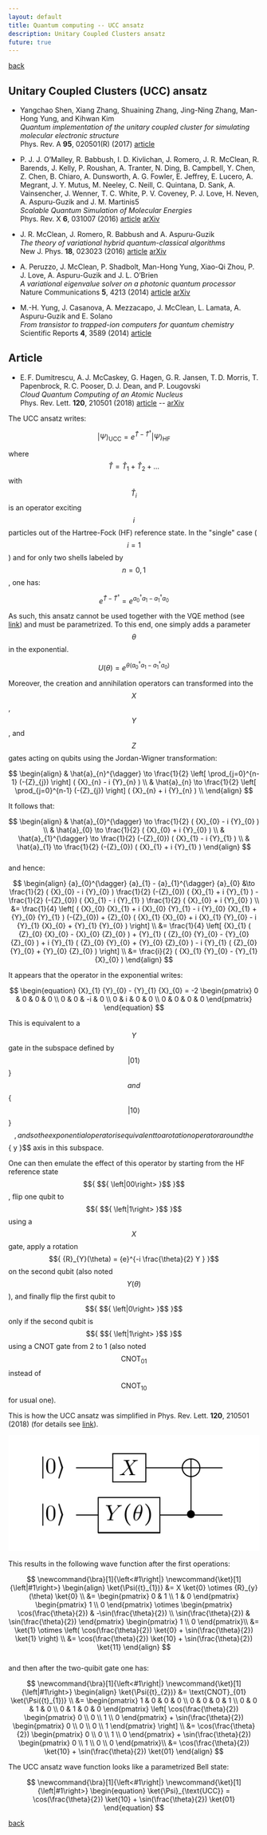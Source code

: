```yaml
---
layout: default
title: Quantum computing -- UCC ansatz
description: Unitary Coupled Clusters ansatz
future: true
---
```


[back](./)

## Unitary Coupled Clusters (UCC) ansatz

- Yangchao Shen, Xiang Zhang, Shuaining Zhang, Jing-Ning Zhang, Man-Hong Yung, and Kihwan Kim  
  _Quantum implementation of the unitary coupled cluster for simulating molecular electronic structure_  
  Phys. Rev. A **95**, 020501(R) (2017) [article](https://doi.org/10.1103/PhysRevA.95.020501)

- P. J. J. O’Malley, R. Babbush, I. D. Kivlichan, J. Romero, J. R. McClean, R. Barends, J. Kelly, P. Roushan, A. Tranter, N. Ding, B. Campbell, Y. Chen, Z. Chen, B. Chiaro, A. Dunsworth, A. G. Fowler, E. Jeffrey, E. Lucero, A. Megrant, J. Y. Mutus, M. Neeley, C. Neill, C. Quintana, D. Sank, A. Vainsencher, J. Wenner, T. C. White, P. V. Coveney, P. J. Love, H. Neven, A. Aspuru-Guzik and J. M. Martinis5  
  _Scalable Quantum Simulation of Molecular Energies_  
  Phys. Rev. X **6**, 031007 (2016) [article](https://doi.org/10.1103/PhysRevX.6.031007) [arXiv](https://arxiv.org/abs/1512.06860) 

- J. R. McClean, J. Romero, R. Babbush and A. Aspuru-Guzik  
  _The theory of variational hybrid quantum-classical algorithms_  
  New J. Phys. **18**, 023023 (2016) [article](https://doi.org/10.1088/1367-2630/18/2/023023) [arXiv](https://arxiv.org/abs/1509.04279)

- A. Peruzzo, J. McClean, P. Shadbolt, Man-Hong Yung, Xiao-Qi Zhou, P. J. Love, A. Aspuru-Guzik and J. L. O’Brien  
  _A variational eigenvalue solver on a photonic quantum processor_  
  Nature Communications **5**, 4213 (2014) [article](https://www.nature.com/articles/ncomms5213) [arXiv](https://arxiv.org/abs/1304.3061)

- M.-H. Yung, J. Casanova, A. Mezzacapo, J. McClean, L. Lamata, A. Aspuru-Guzik and E. Solano  
  _From transistor to trapped-ion computers for quantum chemistry_  
  Scientific Reports **4**, 3589 (2014) [article](https://doi.org/10.1038/srep03589)


## Article 

- E. F. Dumitrescu, A. J. McCaskey, G. Hagen, G. R. Jansen, T. D. Morris, T. Papenbrock, R. C. Pooser, D. J. Dean, and P. Lougovski  
  _Cloud Quantum Computing of an Atomic Nucleus_  
  Phys. Rev. Lett. **120**, 210501 (2018) [article](https://doi.org/10.1103/PhysRevLett.120.210501) -- [arXiv](https://arxiv.org/abs/1801.03897)


The UCC ansatz writes:  

$$
\newcommand{\bra}[1]{\left<#1\right|}
\newcommand{\ket}[1]{\left|#1\right>}
\begin{equation}
  \ket{\Psi}_{\text{UCC}} = {e}^{\hat{T} - \hat{T}^{\dagger}} \ket{\Psi}_{\text{HF}}
\end{equation}
$$  

where $${ \hat{T} = \hat{T}_{1} + \hat{T}_{2} + ... }$$ with $${ \hat{T}_{i} }$$ is an operator exciting $${ i }$$ particles out of the Hartree-Fock (HF) reference state. In the "single" case ($${ i = 1 }$$) and for only two shells labeled by $${ n = 0,1 }$$, one has:  

$$
\begin{equation}
  {e}^{\hat{T} - \hat{T}^{\dagger}} = {e}^{ {a}_{0}^{\dagger} {a}_{1} - {a}_{1}^{\dagger} {a}_{0} }
\end{equation}
$$  

As such, this ansatz cannot be used together with the VQE method (see [link](./page_qc.html)) and must be parametrized. To this end, one simply adds a parameter $${ \theta }$$ in the exponential. 

$$
\begin{equation}
  U(\theta) = {e}^{ \theta ( {a}_{0}^{\dagger} {a}_{1} - {a}_{1}^{\dagger} {a}_{0} ) }
\end{equation}
$$  

Moreover, the creation and annihilation operators can transformed into the $${ X }$$, $${ Y }$$, and $${ Z }$$ gates acting on qubits using the Jordan-Wigner transformation:

$$
\begin{align}
  & \hat{a}_{n}^{\dagger} \to \frac{1}{2} \left[ \prod_{j=0}^{n-1} (-{Z}_{j}) \right] ( {X}_{n} - i {Y}_{n} ) \\
  & \hat{a}_{n} \to \frac{1}{2} \left[ \prod_{j=0}^{n-1} (-{Z}_{j}) \right] ( {X}_{n} + i {Y}_{n} ) \\
\end{align}
$$  

It follows that:  

$$
\begin{align}
  & \hat{a}_{0}^{\dagger} \to \frac{1}{2} ( {X}_{0} - i {Y}_{0} ) \\
  & \hat{a}_{0} \to \frac{1}{2} ( {X}_{0} + i {Y}_{0} ) \\
  & \hat{a}_{1}^{\dagger} \to \frac{1}{2} (-{Z}_{0}) ( {X}_{1} - i {Y}_{1} ) \\
  & \hat{a}_{1} \to \frac{1}{2} (-{Z}_{0}) ( {X}_{1} + i {Y}_{1} )
\end{align}
$$  
and hence:  

$$
\begin{align}
  {a}_{0}^{\dagger} {a}_{1} - {a}_{1}^{\dagger} {a}_{0} &\to \frac{1}{2} ( {X}_{0} - i {Y}_{0} ) \frac{1}{2} (-{Z}_{0}) ( {X}_{1} + i {Y}_{1} ) - \frac{1}{2} (-{Z}_{0}) ( {X}_{1} - i {Y}_{1} ) \frac{1}{2} ( {X}_{0} + i {Y}_{0} ) \\
  &= \frac{1}{4} \left[ ( {X}_{0} {X}_{1} + i {X}_{0} {Y}_{1} - i {Y}_{0} {X}_{1} + {Y}_{0} {Y}_{1} ) (-{Z}_{0}) + {Z}_{0} ( {X}_{1} {X}_{0} + i {X}_{1} {Y}_{0} - i {Y}_{1} {X}_{0} + {Y}_{1} {Y}_{0} ) \right] \\
  &= \frac{1}{4} \left[ {X}_{1} ( {Z}_{0} {X}_{0} - {X}_{0} {Z}_{0} ) + {Y}_{1} ( {Z}_{0} {Y}_{0} - {Y}_{0} {Z}_{0} ) + i {Y}_{1} ( {Z}_{0} {Y}_{0} + {Y}_{0} {Z}_{0} ) - i {Y}_{1} ( {Z}_{0} {Y}_{0} + {Y}_{0} {Z}_{0} ) \right] \\
  &= \frac{i}{2} ( {X}_{1} {Y}_{0} - {Y}_{1} {X}_{0} )
\end{align}
$$  

It appears that the operator in the exponential writes:

$$
\begin{equation}
  {X}_{1} {Y}_{0} - {Y}_{1} {X}_{0} = -2
  \begin{pmatrix}
		0 & 0 & 0 & 0 \\
		0 & 0 & -i & 0 \\
		0 & i & 0 & 0 \\
		0 & 0 & 0 & 0 
	\end{pmatrix}
\end{equation}
$$  

This is equivalent to a $${ Y }$$ gate in the subspace defined by $${ \left|01\right> }$$ }$$ and $${ $${ \left|10\right> }$$ }$$, and so the exponential operator is equivalent to a rotation operator around the $${ y }$$ axis in this subspace.  

One can then emulate the effect of this operator by starting from the HF reference state $${ $${ \left|00\right> }$$ }$$, flip one qubit to $${ $${ \left|1\right> }$$ }$$ using a $${ X }$$ gate, apply a rotation $${ {R}_{Y}(\theta) = {e}^{-i \frac{\theta}{2} Y } }$$ on the second qubit (also noted $${ Y(\theta) }$$), and finally flip the first qubit to $${ $${ \left|0\right> }$$ }$$ only if the second qubit is $${ $${ \left|1\right> }$$ }$$ using a CNOT gate from 2 to 1 (also noted $${ \text{CNOT}_{01} }$$ instead of $${ \text{CNOT}_{10} }$$ for usual one).  

This is how the UCC ansatz was simplified in Phys. Rev. Lett. **120**, 210501 (2018) (for details see [link](./page_pn.html)).  

![](assets/fig_qc_circuit_UCC.png)

This results in the following wave function after the first operations:  

$$
\newcommand{\bra}[1]{\left<#1\right|}
\newcommand{\ket}[1]{\left|#1\right>}
\begin{align}
	\ket{\Psi({t}_{1})} &= X \ket{0} \otimes {R}_{y}(\theta) \ket{0} \\
	&= 
	\begin{pmatrix}
		0 & 1 \\
		1 & 0
	\end{pmatrix}
	\begin{pmatrix}
		1 \\
		0
	\end{pmatrix}
	\otimes
  \begin{pmatrix}
		\cos(\frac{\theta}{2}) & -\sin(\frac{\theta}{2}) \\
		\sin(\frac{\theta}{2}) & \sin(\frac{\theta}{2})
	\end{pmatrix}
	\begin{pmatrix}
		1 \\
		0
	\end{pmatrix}\\
  &= \ket{1} \otimes \left( \cos(\frac{\theta}{2}) \ket{0} + \sin(\frac{\theta}{2}) \ket{1} \right) \\
  &= \cos(\frac{\theta}{2}) \ket{10} + \sin(\frac{\theta}{2}) \ket{11}
\end{align}
$$  
and then after the two-quibit gate one has:  

$$
\newcommand{\bra}[1]{\left<#1\right|}
\newcommand{\ket}[1]{\left|#1\right>}
\begin{align}
	\ket{\Psi({t}_{2})} &= \text{CNOT}_{01} \ket{\Psi({t}_{1})} \\
	&= 
  \begin{pmatrix}
		1 & 0 & 0 & 0 \\
		0 & 0 & 0 & 1 \\
    0 & 0 & 1 & 0 \\
    0 & 1 & 0 & 0 
	\end{pmatrix}
	\left[
	\cos(\frac{\theta}{2})
	\begin{pmatrix}
		0 \\
		0 \\
		1 \\
		0 
	\end{pmatrix}
	+ \sin(\frac{\theta}{2})
	\begin{pmatrix}
		0 \\
		0 \\
		0 \\
		1 
	\end{pmatrix}
	\right] \\
	&= \cos(\frac{\theta}{2})
	\begin{pmatrix}
		0 \\
		0 \\
		1 \\
		0 
	\end{pmatrix}
	+ \sin(\frac{\theta}{2})
	\begin{pmatrix}
		0 \\
		1 \\
		0 \\
		0 
	\end{pmatrix}\\
  &= \cos(\frac{\theta}{2}) \ket{10} + \sin(\frac{\theta}{2}) \ket{01}
\end{align}
$$  

The UCC ansatz wave function looks like a parametrized Bell state:

$$
\newcommand{\bra}[1]{\left<#1\right|}
\newcommand{\ket}[1]{\left|#1\right>}
\begin{equation}
	\ket{\Psi}_{\text{UCC}} = \cos(\frac{\theta}{2}) \ket{10} + \sin(\frac{\theta}{2}) \ket{01}
\end{equation}
$$  





[back](./)
